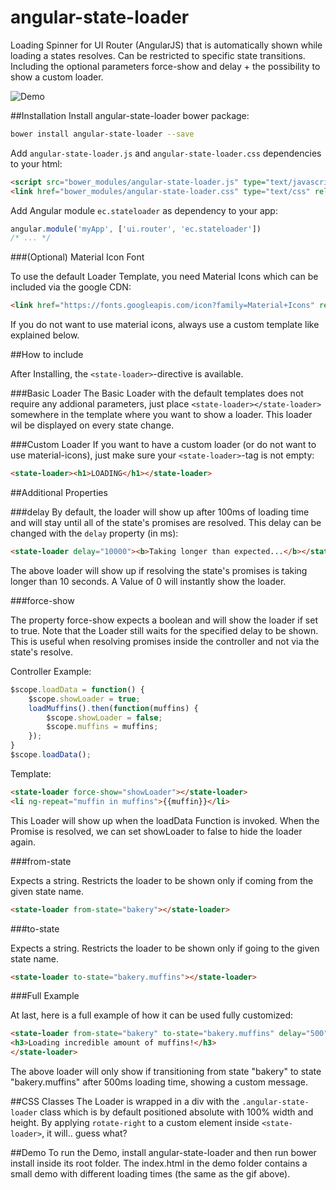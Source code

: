 # angular-state-loader
Loading Spinner for UI Router (AngularJS) that is automatically shown while loading a states resolves. Can be restricted to specific state transitions. Including the optional parameters force-show and delay + the possibility to show a custom loader.

![Demo](http://i.imgur.com/bqmrRAt.gif)

##Installation
Install angular-state-loader bower package:

```sh
bower install angular-state-loader --save
```

Add ```angular-state-loader.js``` and ```angular-state-loader.css``` dependencies to your html:

```html
<script src="bower_modules/angular-state-loader.js" type="text/javascript"></script>
<link href="bower_modules/angular-state-loader.css" type="text/css" rel="stylesheet"/>
```
Add Angular module ```ec.stateloader``` as dependency to your app:

```javascript
angular.module('myApp', ['ui.router', 'ec.stateloader'])
/* ... */
```

###(Optional) Material Icon Font

To use the default Loader Template, you need Material Icons which can be included via the google CDN:

```html
<link href="https://fonts.googleapis.com/icon?family=Material+Icons" rel="stylesheet">
```
If you do not want to use material icons, always use a custom template like explained below.

##How to include

After Installing, the ```<state-loader>```-directive is available. 

###Basic Loader
The Basic Loader with the default templates does not require any addional parameters, just place ```<state-loader></state-loader>``` somewhere in the template where you want to show a loader. This loader wil be displayed on every state change.

###Custom Loader
If you want to have a custom loader (or do not want to use material-icons), just  make sure your ```<state-loader>```-tag is not empty:

```html
<state-loader><h1>LOADING</h1></state-loader>
```

##Additional Properties

###delay
By default, the loader will show up after 100ms of loading time and will stay until all of the state's promises are resolved. This delay can be changed with the ```delay``` property (in ms):

```html
<state-loader delay="10000"><b>Taking longer than expected...</b></state-loader>
```
The above loader will show up if resolving the state's promises is taking longer than 10 seconds. A Value of 0 will instantly show the loader.

###force-show

The property force-show expects a boolean and will show the loader if set to true. Note that the Loader still waits for the specified delay to be shown. This is useful when resolving promises inside the controller and not via the state's resolve. 

Controller Example:

```javascript
$scope.loadData = function() {
	$scope.showLoader = true;
	loadMuffins().then(function(muffins) {
		$scope.showLoader = false;
		$scope.muffins = muffins;
	});
}
$scope.loadData();
```
Template:

```html
<state-loader force-show="showLoader"></state-loader>
<li ng-repeat="muffin in muffins">{{muffin}}</li>
```
This Loader will show up when the loadData Function is invoked. When the Promise is resolved, we can set showLoader to false to hide the loader again.


###from-state

Expects a string. Restricts the loader to be shown only if coming from the given state name.

```html
<state-loader from-state="bakery"></state-loader>
```

###to-state

Expects a string. Restricts the loader to be shown only if going to the given state name.

```html
<state-loader to-state="bakery.muffins"></state-loader>
```

###Full Example

At last, here is a full example of how it can be used fully customized:

```html
<state-loader from-state="bakery" to-state="bakery.muffins" delay="500">
<h3>Loading incredible amount of muffins!</h3>
</state-loader>
```

The above loader will only show if transitioning from state "bakery" to state "bakery.muffins" after 500ms loading time, showing a custom message.

##CSS Classes
The Loader is wrapped in a div with the ```.angular-state-loader``` class which is by default positioned absolute with 100% width and height. By applying ```rotate-right``` to a custom element inside ```<state-loader>```, it will.. guess what?

##Demo
To run the Demo, install angular-state-loader and then run bower install inside its root folder. The index.html in the demo folder contains a small demo with different loading times (the same as the gif above).